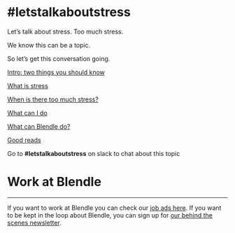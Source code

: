 # #letstalkaboutstress

Let’s talk about stress. Too much stress. 

We know this can be a topic.

So let’s get this conversation going. 

[Intro: two things you should know](#letstalkaboutstress%2094b1a1dca6814f18a89851a15a8d30b1/Intro%20two%20things%20you%20should%20know%20c2199837d9aa4f1082e0831016336d84.md)

[What is stress](#letstalkaboutstress%2094b1a1dca6814f18a89851a15a8d30b1/What%20is%20stress%208e411ee990224947b6766232b7e576b9.md)

[When is there too much stress?](#letstalkaboutstress%2094b1a1dca6814f18a89851a15a8d30b1/When%20is%20there%20too%20much%20stress%20d39842254995417bb7f3cb7aa59165d2.md)

[What can I do](#letstalkaboutstress%2094b1a1dca6814f18a89851a15a8d30b1/What%20can%20I%20do%20169e241ceb574982b518341b9bbce123.md)

[What can Blendle do?](#letstalkaboutstress%2094b1a1dca6814f18a89851a15a8d30b1/What%20can%20Blendle%20do%20c26442c8396f4bcca9229e6be98acdfa.md)

[Good reads](#letstalkaboutstress%2094b1a1dca6814f18a89851a15a8d30b1/Good%20reads%20c3ca5dd1fc1345e191a49ca0c4a9a0e8.md)

Go to **#letstalkaboutstress** on slack to chat about this topic

# Work at Blendle

---

If you want to work at Blendle you can check our [job ads here](https://blendle.homerun.co/). If you want to be kept in the loop about Blendle, you can sign up for [our behind the scenes newsletter](https://blendle.homerun.co/yes-keep-me-posted/tr/apply?token=8092d4128c306003d97dd3821bad06f2).